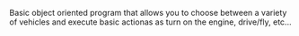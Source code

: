 Basic object oriented program that allows you to choose between a variety of vehicles and execute basic actionas as 
turn on the engine, drive/fly, etc...
